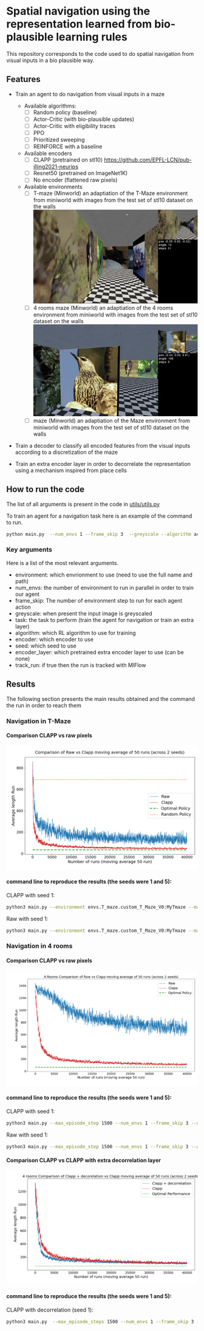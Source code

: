 # Spatial navigation using the representation learned from bio-plausible learning rules

This repository corresponds to the code used to do spatial navigation from visual inputs in a bio plausible way.


## Features

- Train an agent to do navigation from visual inputs in a maze 
  - Available algorithms:  
    - [ ] Random policy (baseline)  
    - [ ] Actor-Critic (with bio-plausible updates) 
    - [ ] Actor-Critic with eligibility traces
    - [ ] PPO 
    - [ ] Prioritized sweeping
    - [ ] REINFORCE with a baseline
  - Available encoders
    - [ ] CLAPP (pretrained on stl10) https://github.com/EPFL-LCN/pub-illing2021-neurips 
    - [ ] Resnet50 (pretrained on ImageNet1K)
    - [ ] No encoder (flattened raw pixels)
  - Available environments
    - [ ] T-maze (Minworld) an adaptiation of the T-Maze environment from miniworld with images from the test set of stl10 dataset on the walls 
    ![T maze GIF](envs/illustrations/Registrazione2025-08-18133352-ezgif.com-optimize.gif)
    - [ ] 4 rooms maze (Minworld) an adaptiation of the 4 rooms environment from miniworld with images from the test set of stl10 dataset on the walls 
    ![4 rooms GIF](envs/illustrations/Registrazione2025-08-18141024-ezgif.com-optimize.gif)
    - [ ] maze (Minworld) an adaptiation of the Maze environment from miniworld with images from the test set of stl10 dataset on the walls 

- Train a decoder to classify all encoded features from the visual inputs according to a discretization of the maze

- Train an extra encoder layer in order to decorrelate the representation using a mechanism inspired from place cells

## How to run the code 

The list of all arguments is present in the code in [utils/utils.py](utils/utils.py)

To train an agent for a navigation task here is an example of the command to run.
```bash
python main.py  --num_envs 1 --frame_skip 3  --greyscale --algorithm actor_critic_e --track_run
```
### Key arguments
Here is a list of the most relevant arguments.

- environment: which envrionment to use (need to use the full name and path)
- num_envs: the number of environment to run in parallel in order to train our agent
- frame_skip: The number of environment step to run for each agent action
- greyscale: when present the input image is greyscaled 
- task: the task to perform (train the agent for navigation or train an extra layer)
- algorithm: which RL algorithm to use for training
- encoder: which encoder to use
- seed: which seed to use
- encoder_layer: which pretrained extra encoder layer to use (can be none)
- track_run: if true then the run is tracked with MlFlow

## Results

The following section presents the main results obtained and the command the run in order to reach them

### Navigation in T-Maze

#### Comparison CLAPP vs raw pixels
![Results T-Maze CLAPP vs Raw pixels](results/plot_clapp_vs_raw_T_maze.png)

#### command line to reproduce the results (the seeds were 1 and 5):

CLAPP with seed 1:
```bash
python3 main.py --environment envs.T_maze.custom_T_Maze_V0:MyTmaze --max_episode_step 1000 --num_envs 1 --frame_skip 3 --algorithm actor_critic_e --greyscale --encoder CLAPP --actor_lr_i 9e-5 --critic_lr_i 1e-4 --track_run --seed 1
```

Raw with seed 1:
```bash
python3 main.py --environment envs.T_maze.custom_T_Maze_V0:MyTmaze --max_episode_step 1000 --num_envs 1 --frame_skip 3 --algorithm actor_critic_e --greyscale --encoder raw --actor_lr_i 1e-5 --critic_lr_i 2e-5 --track_run --seed 1
```

### Navigation in 4 rooms

#### Comparison CLAPP vs raw pixels
![Results T-Maze CLAPP vs Raw pixels](results/fr_cl_vs_r.png)

#### command line to reproduce the results (the seeds were 1 and 5):

CLAPP with seed 1:
```bash
python3 main.py --max_episode_step 1500 --num_envs 1 --frame_skip 3 --algorithm actor_critic_e --greyscale --encoder CLAPP --actor_lr_i 9e-5 --critic_lr_i 1e-4 --track_run --seed 1
```

Raw with seed 1:
```bash
python3 main.py --max_episode_step 1500 --num_envs 1 --frame_skip 3 --algorithm actor_critic_e --greyscale --encoder raw --actor_lr_i 1e-5 --critic_lr_i 2e-5 --track_run --seed 1
```

#### Comparison CLAPP vs CLAPP with extra decorrelation layer
![Comparison CLAPP vs CLAPP with extra decorrelation](results/comp_dc_c.png)

#### command line to reproduce the results (the seeds were 1 and 5):


CLAPP with decorrelation (seed 1):
```bash
python3 main.py  --max_episode_steps 1500 --num_envs 1 --frame_skip 3 --encoder_layer pretrained --greyscale --algorithm actor_critic_e  --encoder_model_time time_contrastive_encoder_4rooms_good.pt --encoder_output_mode concatenate --track_run --seed 1
```